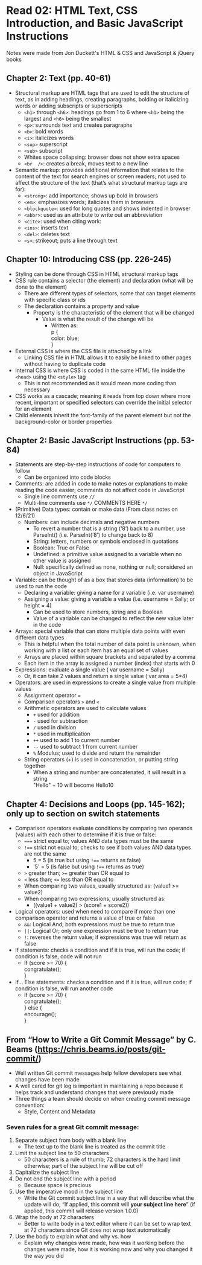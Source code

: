 # Read 02: HTML Text, CSS Introduction, and Basic JavaScript Instructions

Notes were made from Jon Duckett's HTML & CSS and JavaScript & jQuery books

## Chapter 2: Text (pp. 40-61)

+ Structural markup are HTML tags that are used to edit the structure of  text, as in adding headings, creating paragraphs, bolding or italicizing words or adding subscripts or superscripts
  + `<h1>` through `<h6>`: headings go from 1 to 6 where `<h1>` being the largest and `<h6>` being the smallest
  + `<p>`: surrounds text and creates paragraphs
  + `<b>`: bold words
  + `<i>`: italicizes words
  + `<sup>` superscript
  + `<sub>` subscript
  + Whites space collapsing: browser does not show extra spaces
  + `<br  />`: creates a break, moves text to a new line
+ Semantic markup: provides additional information that relates to the content of the text for search engines or screen readers; not used to affect the structure of the text (that’s what structural markup tags are for):
  + `<strong>`: add importance; shows up bold in browsers
  + `<em>`: emphasizes words; italicizes them in browsers
  + `<blockquote>`: used for long quotes and shows indented in browser
  + `<abbr>`: used as an attribute to write out an abbreviation
  + `<cite>`: used when citing work:
  + `<ins>`: inserts text
  + `<del>`: deletes text
  + `<s>`: strikeout; puts a line through text

## Chapter 10: Introducing CSS (pp. 226-245)

+ Styling can be done through CSS in HTML structural markup tags
+ CSS rule contains a selector (the element) and declaration (what will be done to the element)
  + There are different types of selectors, some that can target elements with specific class or ids
  + The declaration contains a property and value
    + Property is the characteristic of the element that will be changed
      + Value is what the result of the change will be
        + Written as: <br />
          p {<br />
           color: blue;<br />
          }
+ External CSS is where the CSS file is attached by a link
  + Linking CSS file in HTML allows it to easily be linked to other pages without having to duplicate code
+ Internal CSS is where CSS is coded in the same HTML file inside the `<head>` using the `<style>` tag
  + This is not recommended as it would mean more coding than necessary
+ CSS works as a cascade; meaning it reads from top down where more recent, important or specified selectors can override the initial selector for an element
+ Child elements inherit the font-family of the parent element but not the background-color or border properties

## Chapter 2: Basic JavaScript Instructions (pp. 53-84)

+ Statements are step-by-step instructions of code for computers to follow
  + Can be organized into code blocks
+ Comments: are added in code to make notes or explanations to make reading the code easier; comments do not affect code in JavaScript
  + Single line comments use `//`
  + Multi-line comments use `*/` COMMENTS HERE `*/`
+ (Primitive) Data types: contain or make data (From class notes on 12/6/21)
  + Numbers: can include decimals and negative numbers
    + To revert a number that is a string (‘8’) back to a number, use ParseInt() (i.e. ParseInt(‘8’) to change back to 8)
    + String: letters, numbers or symbols enclosed in quotations
    + Boolean: True or False
    + Undefined: a primitive value assigned to a variable when no other value is assigned
    + Null: specifically defined as none, nothing or null; considered an object in JavaScript
+ Variable: can be thought of as a box that stores data (information) to be used to run the code
  + Declaring a variable: giving a name for a variable (i.e. var username)
  + Assigning a value: giving a variable a value (i.e. username = Sally; or height = 4)
    + Can be used to store numbers, string and a Boolean
    + Value of a variable can be changed to reflect the new value later in the code
+ Arrays: special variable that can store multiple data points with even different data types
  + This is helpful when the total number of data point is unknown, when working with a list or each item has an equal set of values
  + Arrays are placed within square brackets and separated by a comma
  + Each item in the array is assigned a number (index) that starts with 0
+ Expressions: evaluate a single value ( var username = Sally)
  + Or, it can take 2 values and return a single value ( var area = 5*4)
+ Operators: are used in expressions to create a single value from multiple values
  + Assignment operator `=`
  + Comparison operators `>` and `<`
  + Arithmetic operators are used to calculate values
    + `+` used for addition
    + `-` used for subtraction
    + `/` used in division
    + `*` used in multiplication
    + `++` used to add 1 to current number
    + `--` used to subtract 1 from current number
    + `%` Modulus; used to divide and return the remainder
  + String operators (+) is used in concatenation, or putting string together
    + When a string and number are concatenated, it will result in a string <br />"Hello"  + 10 will become Hello10

## Chapter 4: Decisions and Loops (pp. 145-162); only up to section on switch statements

+ Comparison operators evaluate conditions by comparing two operands (values) with each other to determine if it is true or false:
  + `===` strict equal to; values AND data types must be the same
  + `!==` strict not equal to; checks to see if both values AND data types are not the same
    + 5 = 5 (is true but using `!==` returns as false)
    + '5' = 5 (is false but using `!==` returns as true)
  + `>` greater than; `>=` greater than OR equal to
  + `<` less than; `<=` less than OR equal to
  + When comparing two values, usually structured as: (value1 >= value2)
  + When comparing two expressions, usually structured as:
    + ((value1 + value2) > (score1 + score2))
+ Logical operators: used when need to compare if more than one comparison operator and returns a value of true or false
  + `&&`: Logical And; both expressions must be true to return true
  + `||`: Logical Or; only one expression must be true to return true
  + `!`: reverses the return value; if expressions was true will return as false
+ If statements: checks a condition and if it is true, will run the code; if condition is false, code will not run
  + If (score >= 70) { <br />
      congratulate(); <br />
      }
+ If… Else statements: checks a condition and if it is true, will run code; if condition is false, will run another code
  + If (score >= 70) { <br />
      congratulate(); <br />
      } else { <br />
      encourage(); <br />
      }

## From “How to Write a Git Commit Message” by C. Beams (https://chris.beams.io/posts/git-commit/)

+ Well written Git commit messages help fellow developers see what changes have been made
+ A well cared for git log is important in maintaining a repo because it helps track and understand changes that were previously made
+ Three things a team should decide on when creating commit message convention:
  + Style, Content and Metadata

### Seven rules for a great Git commit message:

  1. Separate subject from body with a blank line
      + The text up to the blank line is treated as the commit title
  2. Limit the subject line to 50 characters
      + 50 characters is a rule of thumb; 72 characters is the hard limit otherwise; part of the subject line will be cut off
  3. Capitalize the subject line
  4. Do not end the subject line with a period
      + Because space is precious
  5. Use the imperative mood in the subject line
      + Write the Git commit subject line in a way that will describe what the update will do; “If applied, this commit will **your subject line here**” (if applied, this commit will release version 1.0.0)
  6. Wrap the body at 72 characters
        + Better to write body in a text editor where it can be set to wrap text at 72 characters since Git does not wrap text automatically
  7. Use the body to explain what and why vs. how
        + Explain why changes were made, how was it working before the changes were made, how it is working now and why you changed it the way you did
